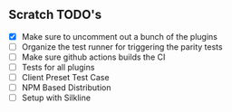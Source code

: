 ## Scratch TODO's
- [x] Make sure to uncomment out a bunch of the plugins
- [ ] Organize the test runner for triggering the parity tests
- [ ] Make sure github actions builds the CI
- [ ] Tests for all plugins
- [ ] Client Preset Test Case
- [ ] NPM Based Distribution
- [ ] Setup with Silkline